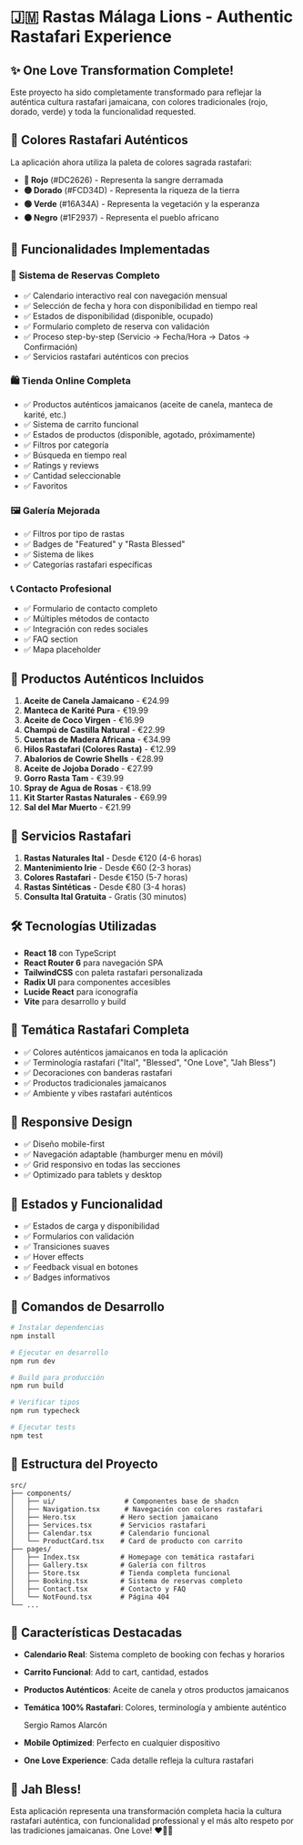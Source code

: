 # 🇯🇲 Rastas Málaga Lions - Authentic Rastafari Experience

## ✨ One Love Transformation Complete!

Este proyecto ha sido completamente transformado para reflejar la auténtica cultura rastafari jamaicana, con colores tradicionales (rojo, dorado, verde) y toda la funcionalidad requested.

## 🎨 **Colores Rastafari Auténticos**

La aplicación ahora utiliza la paleta de colores sagrada rastafari:

- **🔴 Rojo** (#DC2626) - Representa la sangre derramada
- **🟡 Dorado** (#FCD34D) - Representa la riqueza de la tierra
- **🟢 Verde** (#16A34A) - Representa la vegetación y la esperanza
- **⚫ Negro** (#1F2937) - Representa el pueblo africano

## 🚀 **Funcionalidades Implementadas**

### 📅 **Sistema de Reservas Completo**

- ✅ Calendario interactivo real con navegación mensual
- ✅ Selección de fecha y hora con disponibilidad en tiempo real
- ✅ Estados de disponibilidad (disponible, ocupado)
- ✅ Formulario completo de reserva con validación
- ✅ Proceso step-by-step (Servicio → Fecha/Hora → Datos → Confirmación)
- ✅ Servicios rastafari auténticos con precios

### 🛍️ **Tienda Online Completa**

- ✅ Productos auténticos jamaicanos (aceite de canela, manteca de karité, etc.)
- ✅ Sistema de carrito funcional
- ✅ Estados de productos (disponible, agotado, próximamente)
- ✅ Filtros por categoría
- ✅ Búsqueda en tiempo real
- ✅ Ratings y reviews
- ✅ Cantidad seleccionable
- ✅ Favoritos

### 🖼️ **Galería Mejorada**

- ✅ Filtros por tipo de rastas
- ✅ Badges de "Featured" y "Rasta Blessed"
- ✅ Sistema de likes
- ✅ Categorías rastafari específicas

### 📞 **Contacto Profesional**

- ✅ Formulario de contacto completo
- ✅ Múltiples métodos de contacto
- ✅ Integración con redes sociales
- ✅ FAQ section
- ✅ Mapa placeholder

## 🎯 **Productos Auténticos Incluidos**

1. **Aceite de Canela Jamaicano** - €24.99
2. **Manteca de Karité Pura** - €19.99
3. **Aceite de Coco Virgen** - €16.99
4. **Champú de Castilla Natural** - €22.99
5. **Cuentas de Madera Africana** - €34.99
6. **Hilos Rastafari (Colores Rasta)** - €12.99
7. **Abalorios de Cowrie Shells** - €28.99
8. **Aceite de Jojoba Dorado** - €27.99
9. **Gorro Rasta Tam** - €39.99
10. **Spray de Agua de Rosas** - €18.99
11. **Kit Starter Rastas Naturales** - €69.99
12. **Sal del Mar Muerto** - €21.99

## 🌟 **Servicios Rastafari**

1. **Rastas Naturales Ital** - Desde €120 (4-6 horas)
2. **Mantenimiento Irie** - Desde €60 (2-3 horas)
3. **Colores Rastafari** - Desde €150 (5-7 horas)
4. **Rastas Sintéticas** - Desde €80 (3-4 horas)
5. **Consulta Ital Gratuita** - Gratis (30 minutos)

## 🛠️ **Tecnologías Utilizadas**

- **React 18** con TypeScript
- **React Router 6** para navegación SPA
- **TailwindCSS** con paleta rastafari personalizada
- **Radix UI** para componentes accesibles
- **Lucide React** para iconografía
- **Vite** para desarrollo y build

## 🎨 **Temática Rastafari Completa**

- ✅ Colores auténticos jamaicanos en toda la aplicación
- ✅ Terminología rastafari ("Ital", "Blessed", "One Love", "Jah Bless")
- ✅ Decoraciones con banderas rastafari
- ✅ Productos tradicionales jamaicanos
- ✅ Ambiente y vibes rastafari auténticos

## 📱 **Responsive Design**

- ✅ Diseño mobile-first
- ✅ Navegación adaptable (hamburger menu en móvil)
- ✅ Grid responsivo en todas las secciones
- ✅ Optimizado para tablets y desktop

## 🔄 **Estados y Funcionalidad**

- ✅ Estados de carga y disponibilidad
- ✅ Formularios con validación
- ✅ Transiciones suaves
- ✅ Hover effects
- ✅ Feedback visual en botones
- ✅ Badges informativos

## 🚀 **Comandos de Desarrollo**

```bash
# Instalar dependencias
npm install

# Ejecutar en desarrollo
npm run dev

# Build para producción
npm run build

# Verificar tipos
npm run typecheck

# Ejecutar tests
npm test
```

## 📁 **Estructura del Proyecto**

```
src/
├── components/
│   ├── ui/                 # Componentes base de shadcn
│   ├── Navigation.tsx      # Navegación con colores rastafari
│   ├── Hero.tsx           # Hero section jamaicano
│   ├── Services.tsx       # Servicios rastafari
│   ├── Calendar.tsx       # Calendario funcional
│   └── ProductCard.tsx    # Card de producto con carrito
├── pages/
│   ├── Index.tsx          # Homepage con temática rastafari
│   ├── Gallery.tsx        # Galería con filtros
│   ├── Store.tsx          # Tienda completa funcional
│   ├── Booking.tsx        # Sistema de reservas completo
│   ├── Contact.tsx        # Contacto y FAQ
│   └── NotFound.tsx       # Página 404
└── ...
```

## 🎯 **Características Destacadas**

- **Calendario Real**: Sistema completo de booking con fechas y horarios
- **Carrito Funcional**: Add to cart, cantidad, estados
- **Productos Auténticos**: Aceite de canela y otros productos jamaicanos
- **Temática 100% Rastafari**: Colores, terminología y ambiente auténtico

  Sergio Ramos Alarcón
- **Mobile Optimized**: Perfecto en cualquier dispositivo
- **One Love Experience**: Cada detalle refleja la cultura rastafari

## 🌈 **Jah Bless!**

Esta aplicación representa una transformación completa hacia la cultura rastafari auténtica, con funcionalidad professional y el más alto respeto por las tradiciones jamaicanas. One Love! ❤️💛💚
